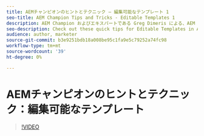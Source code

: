 ```yaml
---
title: AEMチャンピオンのヒントとテクニック — 編集可能なテンプレート 1
seo-title: AEM Champion Tips and Tricks - Editable Templates 1
description: AEM Champion およびエキスパートである Greg Dimeris による、AEM Sitesの編集可能なテンプレートに関するこれらのクイックヒントをご覧ください。 今すぐインスタンスで試してみてください。
seo-description: Check out these quick tips for Editable Templates in AEM Sites by AEM Champion and expert, Greg Dimeris. Try them out in your instance today.
audience: author, marketer
source-git-commit: b3e9251bdb18a008be95c1fa9e5c79252a74fc98
workflow-type: tm+mt
source-wordcount: '39'
ht-degree: 0%

---
```



# AEMチャンピオンのヒントとテクニック：編集可能なテンプレート

>[!VIDEO](https://video.tv.adobe.com/v/3409424?quality=12&learn=on)
